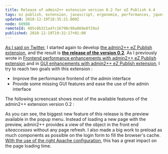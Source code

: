 ```yaml
---
title: Release of admin2++ extension version 0.2 for eZ Publish 4.4
tags: ez publish, extension, javascript, ergonomie, performances, jquery, jqueryui
updated: 2010-12-19T18:35:21.000Z
node: 68988
remoteId: 405c0b321a47c16790c98a869e8f29a3
published: 2010-12-19T19:32:17+01:00
---
```


[As I said on Twitter](http://twitter.com/#!/dpobel/status/8137642751295488), I started again to develop [the admin2++ eZ Publish extension](http://projects.ez.no/admin2pp), and the result is **[the release of the version 0.2](http://projects.ez.no/admin2pp/downloads/admin2_0_2)**. As I previously wrote in [Frontend performance enhancements with admin2++ eZ Publish extension](/post/frontend-performance-enhancements-with-admin2-ez-publish-extension) and in [GUI enhancements with admin2++ eZ Publish extension](/post/gui-enhancements-with-admin2-ez-publish-extension), I try to reach two goals with this extension :

* Improve the performance frontend of the admin interface
* Provide some missing GUI features and ease the use of the admin interface


The following screencast shows most of the available features of the admin2++ extension version 0.2 :


<div class="video">
	<object width="520px" height="318px" type="application/x-shockwave-flash" data="http://www.youtube.com/v/Oobs5j3Jckw?fs=1">
		<param name="movie" value="http://www.youtube.com/v/Oobs5j3Jckw?fs=1"></param>
		<param name="allowfullscreen" value="true"></param>
	</object>
</div>


As you can see, the biggest new feature of this release is the preview available in the popup menu. Instead of loading a new page with the preview, admin2++ provides a view of the object in the front end *siteaccesses* without any page refresh. I also made a big work to preload as much components as possible on the login form to fill the browser's cache. [With the use of the right Apache configuration](http://websvn.projects.ez.no/wsvn/admin2pp/trunk/extension/admin2pp/doc/apache2/expires.conf), this has a great impact on the page loading time.

